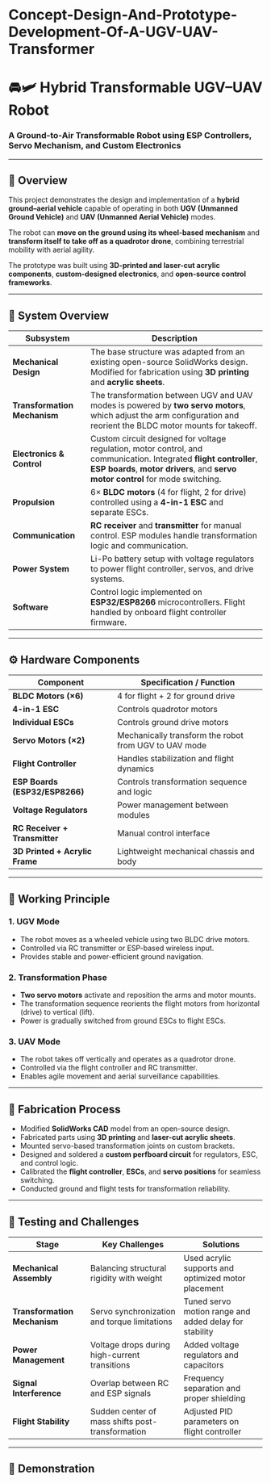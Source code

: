 # Concept-Design-And-Prototype-Development-Of-A-UGV-UAV-Transformer

# 🚘🛩️ Hybrid Transformable UGV–UAV Robot  
### A Ground-to-Air Transformable Robot using ESP Controllers, Servo Mechanism, and Custom Electronics  

---

## 📖 Overview  
This project demonstrates the design and implementation of a **hybrid ground–aerial vehicle** capable of operating in both **UGV (Unmanned Ground Vehicle)** and **UAV (Unmanned Aerial Vehicle)** modes.  

The robot can **move on the ground using its wheel-based mechanism** and **transform itself to take off as a quadrotor drone**, combining terrestrial mobility with aerial agility.  

The prototype was built using **3D-printed and laser-cut acrylic components**, **custom-designed electronics**, and **open-source control frameworks**.  

---

## 🧩 System Overview  

| Subsystem | Description |
|------------|-------------|
| **Mechanical Design** | The base structure was adapted from an existing open-source SolidWorks design. Modified for fabrication using **3D printing** and **acrylic sheets**. |
| **Transformation Mechanism** | The transformation between UGV and UAV modes is powered by **two servo motors**, which adjust the arm configuration and reorient the BLDC motor mounts for takeoff. |
| **Electronics & Control** | Custom circuit designed for voltage regulation, motor control, and communication. Integrated **flight controller**, **ESP boards**, **motor drivers**, and **servo motor control** for mode switching. |
| **Propulsion** | 6× **BLDC motors** (4 for flight, 2 for drive) controlled using a **4-in-1 ESC** and separate ESCs. |
| **Communication** | **RC receiver** and **transmitter** for manual control. ESP modules handle transformation logic and communication. |
| **Power System** | Li-Po battery setup with voltage regulators to power flight controller, servos, and drive systems. |
| **Software** | Control logic implemented on **ESP32/ESP8266** microcontrollers. Flight handled by onboard flight controller firmware. |

---

## ⚙️ Hardware Components  

| Component | Specification / Function |
|------------|---------------------------|
| **BLDC Motors (×6)** | 4 for flight + 2 for ground drive |
| **4-in-1 ESC** | Controls quadrotor motors |
| **Individual ESCs** | Controls ground drive motors |
| **Servo Motors (×2)** | Mechanically transform the robot from UGV to UAV mode |
| **Flight Controller** | Handles stabilization and flight dynamics |
| **ESP Boards (ESP32/ESP8266)** | Controls transformation sequence and logic |
| **Voltage Regulators** | Power management between modules |
| **RC Receiver + Transmitter** | Manual control interface |
| **3D Printed + Acrylic Frame** | Lightweight mechanical chassis and body |

---

## 🧠 Working Principle  

### 1. UGV Mode  
- The robot moves as a wheeled vehicle using two BLDC drive motors.  
- Controlled via RC transmitter or ESP-based wireless input.  
- Provides stable and power-efficient ground navigation.  

### 2. Transformation Phase  
- **Two servo motors** activate and reposition the arms and motor mounts.  
- The transformation sequence reorients the flight motors from horizontal (drive) to vertical (lift).  
- Power is gradually switched from ground ESCs to flight ESCs.  

### 3. UAV Mode  
- The robot takes off vertically and operates as a quadrotor drone.  
- Controlled via the flight controller and RC transmitter.  
- Enables agile movement and aerial surveillance capabilities.  

---

## 🧰 Fabrication Process  

- Modified **SolidWorks CAD** model from an open-source design.  
- Fabricated parts using **3D printing** and **laser-cut acrylic sheets**.  
- Mounted servo-based transformation joints on custom brackets.  
- Designed and soldered a **custom perfboard circuit** for regulators, ESC, and control logic.  
- Calibrated the **flight controller**, **ESCs**, and **servo positions** for seamless switching.  
- Conducted ground and flight tests for transformation reliability.  

---

## 🧪 Testing and Challenges  

| Stage | Key Challenges | Solutions |
|--------|----------------|-----------|
| **Mechanical Assembly** | Balancing structural rigidity with weight | Used acrylic supports and optimized motor placement |
| **Transformation Mechanism** | Servo synchronization and torque limitations | Tuned servo motion range and added delay for stability |
| **Power Management** | Voltage drops during high-current transitions | Added voltage regulators and capacitors |
| **Signal Interference** | Overlap between RC and ESP signals | Frequency separation and proper shielding |
| **Flight Stability** | Sudden center of mass shifts post-transformation | Adjusted PID parameters on flight controller |

---

## 📸 Demonstration  

